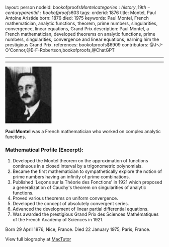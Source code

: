 layout: person
nodeid: bookofproofs$Montel
categories: history,19th-century
parentid: bookofproofs$603
tags: 
orderid: 1876
title: Montel, Paul Antoine Aristide
born: 1876
died: 1975
keywords: Paul Montel, French mathematician, analytic functions, theorem, prime numbers, singularities, convergence, linear equations, Grand Prix
description: Paul Montel, a French mathematician, developed theorems on analytic functions, prime numbers, singularities, convergence and linear equations, earning him the prestigious Grand Prix.
references: bookofproofs$6909
contributors: @J-J-O'Connor,@E-F-Robertson,bookofproofs,@ChatGPT

---



---

![Montel.jpg](https://github.com/bookofproofs/bookofproofs.github.io/blob/main/_sources/_assets/images/portraits/Montel.jpg?raw=true)

**Paul Montel** was a French mathematician who worked on complex analytic functions.

### Mathematical Profile (Excerpt):
1. Developed the Montel theorem on the approximation of functions continuous in a closed interval by a trigonometric polynomials.
2. Became the first mathematician to sympathetically explore the notion of prime numbers having an infinity of prime combinations.
3. Published 'Leçons sur la Théorie des Fonctions' in 1921 which proposed a generalization of Cauchy's theorem on singularities of analytic functions.
4. Proved various theorems on uniform convergence.
5. Developed the concept of absolutely convergent series.
6. Advanced the development of linear partial differential equations.
7. Was awarded the prestigious Grand Prix des Sciences Mathématiques of the French Academy of Sciences in 1921.

Born 29 April 1876, Nice, France. Died 22 January 1975, Paris, France.

View full biography at [MacTutor](https://mathshistory.st-andrews.ac.uk/Biographies/Montel/)
